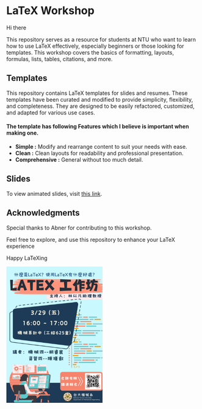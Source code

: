 # LaTeX Workshop

Hi there

This repository serves as a resource for students at NTU who want to learn how to use LaTeX effectively, especially beginners or those looking for templates. This workshop covers the basics of formatting, layouts, formulas, lists, tables, citations, and more.

## Templates

This repository contains LaTeX templates for slides and resumes. These templates have been curated and modified to provide simplicity, flexibility, and completeness. They are designed to be easily refactored, customized, and adapted for various use cases.

#### The template has following Features which I believe is important when making one.

- **Simple :** Modify and rearrange content to suit your needs with ease.
- **Clean :** Clean layouts for readability and professional presentation.
- **Comprehensive :** General without too much detail.

## Slides

To view animated slides, visit [this link](https://www.canva.com/design/DAGAP0oWhhU/6Xs2c_NBiFsJuBU0S0DMdA/view?utm_content=DAGAP0oWhhU&utm_campaign=designshare&utm_medium=link&utm_source=editor).

## Acknowledgments

Special thanks to Abner for contributing to this workshop.

Feel free to explore, and use this repository to enhance your LaTeX experience

Happy LaTeXing

<img src="Poster.jpg" width="50%"> <br>
